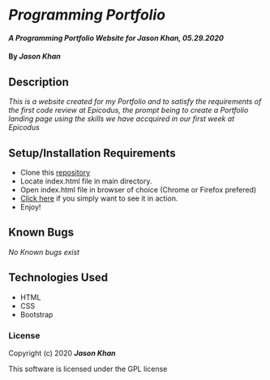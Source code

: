 # _Programming Portfolio_

#### _A Programming Portfolio Website for Jason Khan, 05.29.2020_

#### By _**Jason Khan**_

## Description

_This is a website created for my Portfolio and to satisfy the requirements of the first code review at Epicodus, the prompt being to create a Portfolio landing page using the skills we have accquired in our first week at Epicodus_

## Setup/Installation Requirements

* Clone this [repository](https://github.com/jasonkhan99/Portfolio.git)
* Locate index.html file in main directory.
* Open index.html file in browser of choice (Chrome or Firefox prefered)
* [Click here](https://jasonkhan99.github.io/Portfolio) if you simply want to see it in action.
* Enjoy!

## Known Bugs

_No Known bugs exist_

## Technologies Used

* HTML
* CSS
* Bootstrap

### License

Copyright (c) 2020 **_Jason Khan_**

This software is licensed under the GPL license